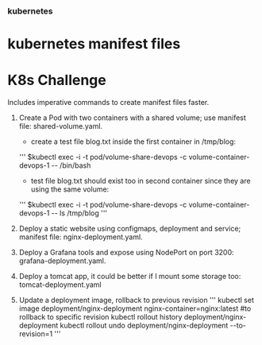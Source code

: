 ### kubernetes
# kubernetes manifest files
# K8s Challenge

Includes imperative commands to create manifest files faster.


1. Create a Pod with two containers with a shared volume; use manifest file: shared-volume.yaml.
   - create a test file blog.txt inside the first container in /tmp/blog:

   '''
   $kubectl exec -i -t pod/volume-share-devops -c volume-container-devops-1 -- /bin/bash
   
   - test file blog.txt should exist too in second container since they are using the same volume:

   '''
   $kubectl exec -i -t pod/volume-share-devops -c volume-container-devops-1 -- ls /tmp/blog
   '''

2. Deploy a static website using configmaps, deployment and service; manifest file: nginx-deployment.yaml.

3. Deploy a Grafana tools and expose using NodePort on port 3200: grafana-deployment.yaml.

4. Deploy a tomcat app, it could be better if I mount some storage too: tomcat-deployment.yaml

5. Update a deployment image, rollback to previous revision
   '''
   kubectl set image deployment/nginx-deployment nginx-container=nginx:latest
   #to rollback to specific revision
   kubectl rollout history deployment/nginx-deployment
   kubectl rollout undo deployment/nginx-deployment --to-revision=1
   '''
